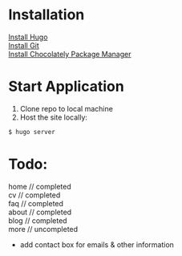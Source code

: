 # Installation
[Install Hugo](https://gohugo.io/installation/)     
[Install Git](https://git-scm.com/)       
[Install Chocolately Package Manager](https://chocolatey.org/)      

# Start Application
1. Clone repo to local machine
2. Host the site locally:
```sh
$ hugo server
```  

# Todo:
home // completed      
cv // completed      
faq // completed      
about // completed      
blog // completed      
more // uncompleted      
- add contact box for emails & other information      